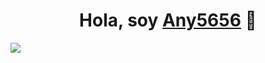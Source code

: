 <div align="center">
<h1 align="center">Hola, soy <a href="https://aristi.dev">Any5656</a> 👋</h1>
</div>

<img src="![@Any5656 Software](https://github.com/Any5656/Any5656/assets/72814910/975eba97-5db2-486e-b86e-6e524d62b78d)">


